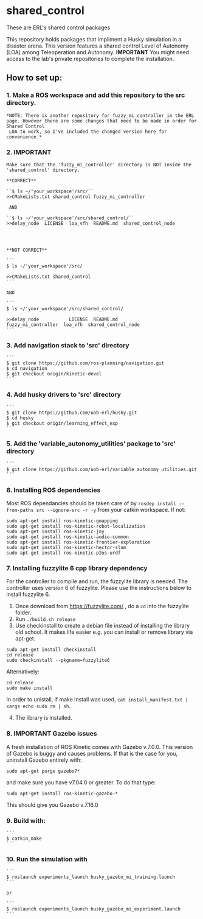 # shared_control
These are ERL's shared control packages

This repository holds packages that impliment a Husky simulation in a disaster arena. This version features a shared control Level of Autonomy (LOA) among Teleoperation and Autonomy. **IMPORTANT** You might need access to the lab's private repositories to complete the installation. 

## How to set up:

### 1. Make a ROS workspace and add this repository to the src directory.

    *NOTE: There is another repository for fuzzy_mi_controller in the ERL page. However there are some changes that need to be made in order for Shared Control            
     LOA to work, so I've included the changed version here for convenience.*

### 2. **IMPORTANT**
    Make sure that the 'fuzzy_mi_controller' directory is NOT inside the 'shared_control' directory.

    **CORRECT**
    
    ``$ ls ~/'your_workspace'/src/``
    >>CMakeLists.txt shared_control fuzzy_mi_controller
 
     AND
    
    ``$ ls ~/'your_workspace'/src/shared_control/``
    >>delay_node  LICENSE  loa_vfh  README.md  shared_control_node
    
    
    
    
    **NOT CORRECT** 
    
    ```
    $ ls ~/'your_workspace'/src/
    
    >>CMakeLists.txt shared_control 
    ```
    
    AND
    
    ```
    $ ls ~/'your_workspace'/src/shared_control/
    
    >>delay_node           LICENSE  README.md
    fuzzy_mi_controller  loa_vfh  shared_control_node
    ```

### 3. Add navigation stack to 'src' directory

    ```
    $ git clone https://github.com/ros-planning/navigation.git
    $ cd navigation
    $ git checkout origin/kinetic-devel
    ```
    
### 4. Add husky drivers to 'src' directory

    ```
    $ git clone https://github.com/uob-erl/husky.git
    $ cd husky
    $ git checkout origin/learning_effect_exp
    ```

### 5. Add the 'variable_autonomy_utilities' package to 'src' directory

    ```
    $ git clone https://github.com/uob-erl/variable_autonomy_utilities.git
    ```
    
### 6. Installing ROS dependencies

Most ROS dependancies should be taken care of by ``rosdep install --from-paths src --ignore-src -r -y`` from your catkin workspace. If not:

```
sudo apt-get install ros-kinetic-gmapping
sudo apt-get install ros-kinetic-robot-localization
sudo apt-get install ros-kinetic-joy
sudo apt-get install ros-kinetic-audio-common
sudo apt-get install ros-kinetic-frontier-exploration
sudo apt-get install ros-kinetic-hector-slam
sudo apt-get install ros-kinetic-p2os-urdf
```

### 7. Installing fuzzylite 6 cpp library dependency

   For the controller to compile and run, the fuzzylite library is needed. The controller uses version 6 of fuzzylite. Please use the instructions below to           install fuzzylite 6.
   
   1. Once download from https://fuzzylite.com/ , do a ``cd`` into the fuzzylite folder.
   2. Run ``./build.sh release``
   3. Use checkinstall to create a debian file instead of installing the library old school. It makes life easier e.g. you can install or remove library via apt-get.

```
sudo apt-get install checkinstall
cd release
sudo checkinstall --pkgname=fuzzylite6
```

Alternatively:

```
cd release
sudo make install
```

In order to unistall, if make install was used, ``cat install_manifest.txt | xargs echo sudo rm | sh``.
   
   4. The library is installed.
   
### 8. **IMPORTANT** Gazebo issues

A fresh installation of ROS Kinetic comes with Gazebo v.7.0.0. This version of Gazebo is buggy and causes problems. If that is the case for you, uninstall Gazebo entirely with:

```
sudo apt-get purge gazebo7*
```

and make sure you have v7.04.0 or greater. To do that type:

```
sudo apt-get install ros-kinetic-gazebo-*
```

This should give you Gazebo v.7.16.0


### 9. Build with:

    ```
    $ catkin_make
    ```

### 10. Run the simulation with 

    ```
    $ roslaunch experiments_launch husky_gazebo_mi_training.launch
    ```
    
    or 
    
    ```
    $ roslaunch experiments_launch husky_gazebo_mi_experiment.launch
    ```
 
  
  
  
  
  
  
  
  
  
